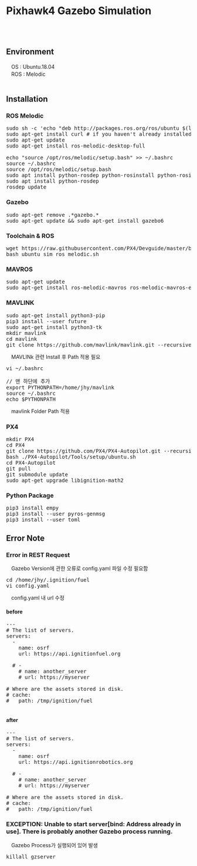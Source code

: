 # Pixhawk4 Gazebo Simulation
<br>
<br>

## Environment
　OS : Ubuntu.18.04
<br>
　ROS : Melodic
<br>
<br>
## Installation
### ROS Melodic
<pre>
sudo sh -c 'echo "deb http://packages.ros.org/ros/ubuntu $(lsb_release -sc) main" > /etc/apt/sources.list.d/ros-latest.list'
sudo apt-get install curl # if you haven't already installed curl curl -s https://raw.githubusercontent.com/ros/rosdistro/master/ros.asc | sudo apt-key add -
sudo apt-get update
sudo apt-get install ros-melodic-desktop-full

echo "source /opt/ros/melodic/setup.bash" >> ~/.bashrc
source ~/.bashrc
source /opt/ros/melodic/setup.bash
sudo apt install python-rosdep python-rosinstall python-rosinstall-generator python-wstool build-essential
sudo apt install python-rosdep
rosdep update
</pre>
### Gazebo
<pre>
sudo apt-get remove .*gazebo.*
sudo apt-get update && sudo apt-get install gazebo6
</pre>

### Toolchain & ROS
<pre>
wget https://raw.githubusercontent.com/PX4/Devguide/master/build_scripts/ubuntu_sim_ros_melodic.sh
bash ubuntu_sim_ros_melodic.sh
</pre>
### MAVROS
<pre>
sudo apt-get update
sudo apt-get install ros-melodic-mavros ros-melodic-mavros-extras
</pre>
### MAVLINK
<pre>
sudo apt-get install python3-pip
pip3 install --user future
sudo apt-get install python3-tk
mkdir mavlink
cd mavlink
git clone https://github.com/mavlink/mavlink.git --recursive
</pre>
　MAVLINk 관련 Install 후 Path 적용 필요
<pre>
vi ~/.bashrc

// 맨 하단에 추가
export PYTHONPATH=/home/jhy/mavlink
source ~/.bashrc 
echo $PYTHONPATH
</pre>
　mavlink Folder Path 적용
### PX4
<pre>
mkdir PX4
cd PX4
git clone https://github.com/PX4/PX4-Autopilot.git --recursive
bash ./PX4-Autopilot/Tools/setup/ubuntu.sh
cd PX4-Autopilot
git pull
git submodule update
sudo apt-get upgrade libignition-math2
</pre>
### Python Package
<pre>
pip3 install empy
pip3 install --user pyros-genmsg
pip3 install --user toml
</pre>
## Error Note
### Error in REST Request
　Gazebo Version에 관한 오류로 config.yaml 파일 수정 필요함
<pre>
cd /home/jhy/.ignition/fuel
vi config.yaml
</pre>
　config.yaml 내 url 수정
#### before
<pre>
---
# The list of servers.
servers:
  -
    name: osrf
    url: https://api.ignitionfuel.org

  # -
    # name: another_server
    # url: https://myserver

# Where are the assets stored in disk.
# cache:
#   path: /tmp/ignition/fuel

</pre>
#### after
<pre>
---
# The list of servers.
servers:
  -
    name: osrf
    url: https://api.ignitionrobotics.org

  # -
    # name: another_server
    # url: https://myserver

# Where are the assets stored in disk.
# cache:
#   path: /tmp/ignition/fuel
</pre>
### EXCEPTION: Unable to start server[bind: Address already in use]. There is probably another Gazebo process running.
　Gazebo Process가 실행되어 있어 발생
<pre>
killall gzserver
</pre>
